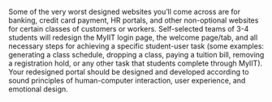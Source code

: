 Some of the very worst designed websites you’ll come across are for banking, credit card payment, HR portals, and other non-optional websites for certain classes of customers or workers. Self-selected teams of 3-4 students will redesign the MyIIT login page, the welcome page/tab, and all necessary steps for achieving a specific student-user task (some examples: generating a class schedule, dropping a class, paying a tuition bill, removing a registration hold, or any other task that students complete through MyIIT). Your redesigned portal should be designed and developed according to sound principles of human-computer interaction, user experience, and emotional design.

